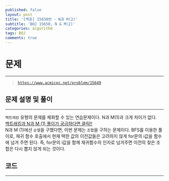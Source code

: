 ```yaml
---
published: false
layout: post
title: '[백준] 15650번 - N과 M(2)'
subtitle: 'BOJ 15650, N & M(2)'
categories: algorithm
tags: BOJ
comments: true
---
```

# **문제**
---
> [`https://www.acmicpc.net/problem/15649`](https://www.acmicpc.net/problem/15649)

## **문제 설명 및 풀이**
---
`백트래킹` 유형의 문제를 체화할 수 있는 연습문제이다. N과 M(1)과 크게 차이가 없다.  
[백트래킹과 N과 M (1) 풀이가 궁금하다면 클릭!!](https://sundongkim-dev.github.io/algorithm/2021/01/03/algorithm-BOJ-N&M/)  
N과 M (1)에선 `순열`을 구했다면, 이번 문제는 `조합`을 구하는 문제이다. BFS를 이용한 풀이로, 재귀 함수 호출에서 현재 택한 값의 이전값들은 고려하지 않게 for문의 i값을 함수에 넘겨 주면 된다. 즉, for문의 i값을 함께 재귀함수의 인자로 넘겨주면 이전의 찾은 조합은 다시 뽑지 않게 되는 것이다. 

## **코드**
---
<script src="https://gist.github.com/sundongkim-dev/47466087e72bcb4650f54625fb47da95.js"></script>


